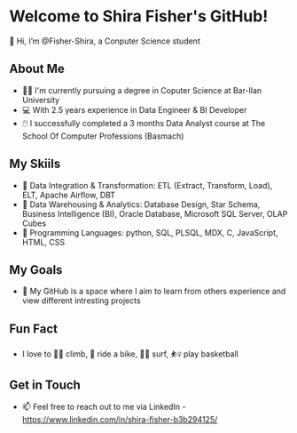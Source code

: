# Welcome to Shira Fisher's GitHub!
👋 Hi, I’m @Fisher-Shira, a Conputer Science student
## About Me
- 👩‍🎓 I'm currently pursuing a degree in Coputer Science at Bar-Ilan University
- 💻 With 2.5 years experience in Data Engineer & BI Developer
- 🖱️ I successfully completed a 3 months Data Analyst course at The School Of Computer Professions (Basmach)
## My Skiils
- 💾 Data Integration & Transformation: ETL (Extract, Transform, Load), ELT, Apache Airflow, DBT
- 💾 Data Warehousing & Analytics: Database Design, Star Schema, Business Intelligence (BI), Oracle Database, Microsoft SQL Server, OLAP Cubes
- 💬 Programming Languages: python, SQL, PLSQL, MDX, C, JavaScript, HTML, CSS
## My Goals
- 🌟 My GitHub is a space where I aim to learn from others experience and view different intresting projects
## Fun Fact
- I love to 🧗‍♀️ climb, 🚴 ride a bike, 🏄‍♀️ surf, ⛹️‍♀️ play basketball 
## Get in Touch
- 📫 Feel free to reach out to me via LinkedIn - https://www.linkedin.com/in/shira-fisher-b3b294125/

<!---
Fisher-Shira/Fisher-Shira is a ✨ special ✨ repository because its `README.md` (this file) appears on your GitHub profile.
You can click the Preview link to take a look at your changes.
--->
